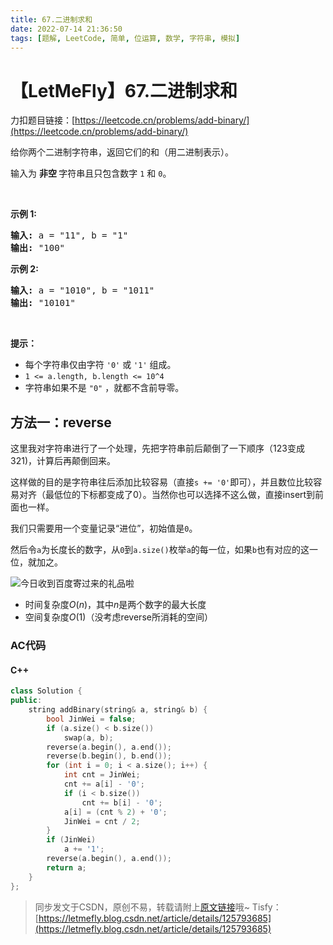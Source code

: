 ```yaml
---
title: 67.二进制求和
date: 2022-07-14 21:36:50
tags: [题解, LeetCode, 简单, 位运算, 数学, 字符串, 模拟]
---
```


# 【LetMeFly】67.二进制求和

力扣题目链接：[https://leetcode.cn/problems/add-binary/](https://leetcode.cn/problems/add-binary/)

<p>给你两个二进制字符串，返回它们的和（用二进制表示）。</p>

<p>输入为 <strong>非空 </strong>字符串且只包含数字&nbsp;<code>1</code>&nbsp;和&nbsp;<code>0</code>。</p>

<p>&nbsp;</p>

<p><strong>示例&nbsp;1:</strong></p>

<pre><strong>输入:</strong> a = &quot;11&quot;, b = &quot;1&quot;
<strong>输出:</strong> &quot;100&quot;</pre>

<p><strong>示例&nbsp;2:</strong></p>

<pre><strong>输入:</strong> a = &quot;1010&quot;, b = &quot;1011&quot;
<strong>输出:</strong> &quot;10101&quot;</pre>

<p>&nbsp;</p>

<p><strong>提示：</strong></p>

<ul>
	<li>每个字符串仅由字符 <code>&#39;0&#39;</code> 或 <code>&#39;1&#39;</code> 组成。</li>
	<li><code>1 &lt;= a.length, b.length &lt;= 10^4</code></li>
	<li>字符串如果不是 <code>&quot;0&quot;</code> ，就都不含前导零。</li>
</ul>



## 方法一：reverse

这里我对字符串进行了一个处理，先把字符串前后颠倒了一下顺序（123变成321)，计算后再颠倒回来。

这样做的目的是字符串往后添加比较容易（直接```s += '0'```即可），并且数位比较容易对齐（最低位的下标都变成了0）。当然你也可以选择不这么做，直接insert到前面也一样。

我们只需要用一个变量记录“进位”，初始值是```0```。

然后令```a```为长度长的数字，从```0```到```a.size()```枚举```a```的每一位，如果```b```也有对应的这一位，就加之。

![今日收到百度寄过来的礼品啦](https://img-blog.csdnimg.cn/8a7c122488d14b2b9ab60b982372b049.jpeg#pic_center)

+ 时间复杂度$O(n)$，其中$n$是两个数字的最大长度
+ 空间复杂度$O(1)$（没考虑reverse所消耗的空间）

### AC代码

#### C++

```cpp
class Solution {
public:
    string addBinary(string& a, string& b) {
        bool JinWei = false;
        if (a.size() < b.size())
            swap(a, b);
        reverse(a.begin(), a.end());
        reverse(b.begin(), b.end());
        for (int i = 0; i < a.size(); i++) {
            int cnt = JinWei;
            cnt += a[i] - '0';
            if (i < b.size())
                cnt += b[i] - '0';
            a[i] = (cnt % 2) + '0';
            JinWei = cnt / 2;
        }
        if (JinWei)
            a += '1';
        reverse(a.begin(), a.end());
        return a;
    }
};
```

> 同步发文于CSDN，原创不易，转载请附上[原文链接](https://blog.tisfy.eu.org/2022/07/14/LeetCode%200067.%E4%BA%8C%E8%BF%9B%E5%88%B6%E6%B1%82%E5%92%8C/)哦~
> Tisfy：[https://letmefly.blog.csdn.net/article/details/125793685](https://letmefly.blog.csdn.net/article/details/125793685)
